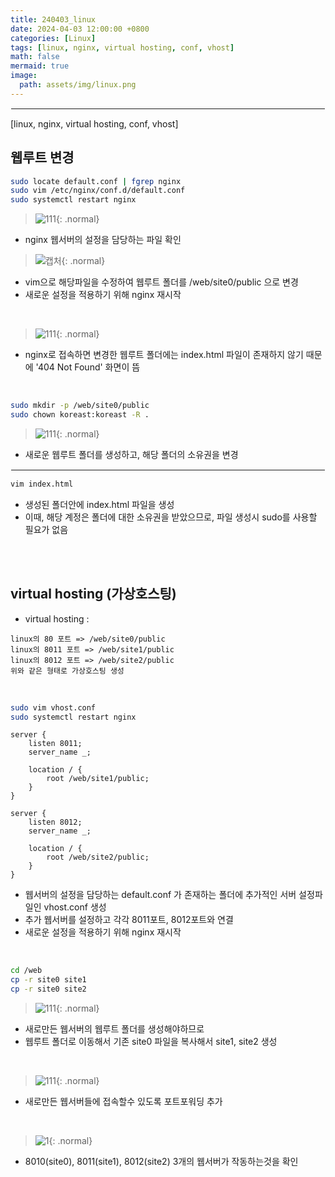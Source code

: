```yaml
---
title: 240403_linux
date: 2024-04-03 12:00:00 +0800
categories: [Linux]
tags: [linux, nginx, virtual hosting, conf, vhost]
math: false
mermaid: true
image:
  path: assets/img/linux.png
---
```


<hr style="border:1px solid white">
[linux, nginx, virtual hosting, conf, vhost]

## 웹루트 변경
```bash
sudo locate default.conf | fgrep nginx
sudo vim /etc/nginx/conf.d/default.conf
sudo systemctl restart nginx
```
> ![111](https://github.com/alphathx13/alphathx13.github.io/assets/163115993/6ad95ac8-eb1a-4a30-95d5-8fbc8dfffd16){: .normal}
- nginx 웹서버의 설정을 담당하는 파일 확인

> ![캡처](https://github.com/alphathx13/alphathx13.github.io/assets/163115993/3ee5693e-5d28-4eca-aa84-33a0e28b6f75){: .normal}
- vim으로 해당파일을 수정하여 웹루트 폴더를 /web/site0/public 으로 변경
- 새로운 설정을 적용하기 위해 nginx 재시작

<br/>

> ![111](https://github.com/alphathx13/alphathx13.github.io/assets/163115993/e07ceca4-6f11-4ad5-a1de-0e74670dbbf7){: .normal}
- nginx로 접속하면 변경한 웹루트 폴더에는 index.html 파일이 존재하지 않기 때문에 '404 Not Found' 화면이 뜸

<br/>

```bash
sudo mkdir -p /web/site0/public
sudo chown koreast:koreast -R .
```
> ![111](https://github.com/alphathx13/alphathx13.github.io/assets/163115993/6f8fcac2-d90e-49c5-aadd-b8da6e04db8a){: .normal}
- 새로운 웹루트 폴더를 생성하고, 해당 폴더의 소유권을 변경

<hr style="border:1px solid white">

```bash
vim index.html
```
- 생성된 폴더안에 index.html 파일을 생성
- 이때, 해당 계정은 폴더에 대한 소유권을 받았으므로, 파일 생성시 sudo를 사용할 필요가 없음

<br/><br/>

## virtual hosting (가상호스팅)

- virtual hosting : 

```
linux의 80 포트 => /web/site0/public
linux의 8011 포트 => /web/site1/public
linux의 8012 포트 => /web/site2/public
위와 같은 형태로 가상호스팅 생성
```

<br/>

```bash
sudo vim vhost.conf
sudo systemctl restart nginx
```
```
server {
    listen 8011;
    server_name _;

    location / {
        root /web/site1/public;
    }
}

server {
    listen 8012;
    server_name _;

    location / {
        root /web/site2/public;
    }
}
```
- 웹서버의 설정을 담당하는 default.conf 가 존재하는 폴더에 추가적인 서버 설정파일인 vhost.conf 생성
- 추가 웹서버를 설정하고 각각 8011포트, 8012포트와 연결
- 새로운 설정을 적용하기 위해 nginx 재시작

<br/>

```bash
cd /web
cp -r site0 site1
cp -r site0 site2
```
> ![111](https://github.com/alphathx13/alphathx13.github.io/assets/163115993/25991f72-9737-469f-b996-071be6a8587a){: .normal}
- 새로만든 웹서버의 웹루트 폴더를 생성해야하므로
- 웹루트 폴더로 이동해서 기존 site0 파일을 복사해서 site1, site2 생성


<br/>

> ![111](https://github.com/alphathx13/alphathx13.github.io/assets/163115993/96f3663c-81cd-4bda-806a-c3a2b7b563c9){: .normal}
- 새로만든 웹서버들에 접속할수 있도록 포트포워딩 추가

<br/>

> ![1](https://github.com/alphathx13/alphathx13.github.io/assets/163115993/dac5f11e-92d1-45b8-946a-9a7218341486){: .normal}
- 8010(site0), 8011(site1), 8012(site2) 3개의 웹서버가 작동하는것을 확인





